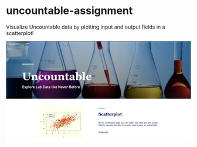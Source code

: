 # uncountable-assignment

Visualize Uncountable data by plotting input and output fields in a scatterplot!

![alt text](https://github.com/vmunukutla/uncountable-assignment/blob/master/home_page.png)
